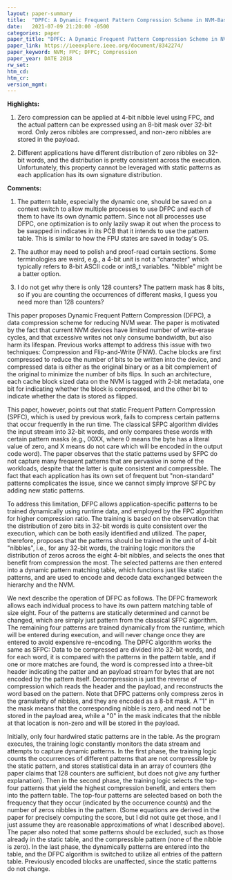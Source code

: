 ```yaml
---
layout: paper-summary
title:  "DPFC: A Dynamic Frequent Pattern Compression Scheme in NVM-Based Main Memory"
date:   2021-07-09 21:20:00 -0500
categories: paper
paper_title: "DPFC: A Dynamic Frequent Pattern Compression Scheme in NVM-Based Main Memory"
paper_link: https://ieeexplore.ieee.org/document/8342274/
paper_keyword: NVM; FPC; DFPC; Compression
paper_year: DATE 2018
rw_set:
htm_cd:
htm_cr:
version_mgmt:
---
```


**Highlights:**

1. Zero compression can be applied at 4-bit nibble level using FPC, and the actual pattern can be expressed using 
   an 8-bit mask over 32-bit word. Only zeros nibbles are compressed, and non-zero nibbles are stored in the payload.

2. Different applications have different distribution of zero nibbles on 32-bit words, and the distribution is 
   pretty consistent across the execution. Unfortunately, this property cannot be leveraged with static patterns
   as each application has its own signature distribution.



**Comments:**

1. The pattern table, especially the dynamic one, should be saved on a context switch to allow multiple processes
   to use DFPC and each of them to have its own dynamic pattern. 
   Since not all processes use DFPC, one optimization is to only lazily swap it out when the process to be swapped in
   indicates in its PCB that it intends to use the pattern table. 
   This is similar to how the FPU states are saved in today's OS.

2. The author may need to polish and proof-read certain sections. Some terminologies are weird, e.g., a 4-bit unit
   is not a "character" which typically refers to 8-bit ASCII code or int8_t variables. 
   "Nibble" might be a batter option.

3. I do not get why there is only 128 counters? The pattern mask has 8 bits, so if you are counting the occurrences
   of different masks, I guess you need more than 128 counters?

This paper proposes Dynamic Frequent Pattern Compression (DFPC), a data compression scheme for reducing NVM wear.
The paper is motivated by the fact that current NVM devices have limited number of write-erase cycles, and that 
excessive writes not only consume bandwidth, but also harm its lifespan.
Previous works attempt to address this issue with two techniques: Compression and Flip-and-Write (FNW).
Cache blocks are first compressed to reduce the number of bits to be written into the device, and compressed data is 
either as the original binary or as a bit complement of the original to minimize the number of bits flips.
In such an architecture, each cache block sized data on the NVM is tagged with 2-bit metadata, one bit for 
indicating whether the block is compressed, and the other bit to indicate whether the data is stored as flipped.

This paper, however, points out that static Frequent Pattern Compression (SPFC), which is used by previous work,
fails to compress certain patterns that occur frequently in the run time. 
The classical SFPC algorithm divides the input stream into 32-bit words, and only compares these words with certain
pattern masks (e.g., 00XX, where 0 means the byte has a literal value of zero, and X means do not care which will be
encoded in the output code word).
The paper observes that the static patterns used by SFPC do not capture many frequent patterns that are pervasive in 
some of the workloads, despite that the latter is quite consistent and compressible.
The fact that each application has its own set of frequent but "non-standard" patterns complicates the issue, since
we cannot simply improve SFPC by adding new static patterns.

To address this limitation, DFPC allows application-specific patterns to be trained dynamically using runtime data,
and employed by the FPC algorithm for higher compression ratio.
The training is based on the observation that the distribution of zero bits in 32-bit words is quite consistent 
over the execution, which can be both easily identified and utilized.
The paper, therefore, proposes that the patterns should be trained in the unit of 4-bit "nibbles", i.e., for any
32-bit words, the training logic monitors the distribution of zeros across the eight 4-bit nibbles, and selects
the ones that benefit from compression the most.
The selected patterns are then entered into a dynamic pattern matching table, which functions just like static patterns,
and are used to encode and decode data exchanged between the hierarchy and the NVM.

We next describe the operation of DFPC as follows. The DFPC framework allows each individual process to have its own
pattern matching table of size eight. Four of the patterns are statically determined and cannot be changed, which 
are simply just pattern from the classical SFPC algorithm. The remaining four patterns are trained dynamically
from the runtime, which will be entered during execution, and will never change once they are entered to avoid
expensive re-encoding.
The DPFC algorithm works the same as SFPC: Data to be compressed are divided into 32-bit words, and for each word,
it is compared with the patterns in the pattern table, and if one or more matches are found, the word is compressed
into a three-bit header indicating the patter and an payload stream for bytes that are not encoded by the pattern
itself. Decompression is just the reverse of compression which reads the header and the payload, and reconstructs the
word based on the pattern.
Note that DFPC patterns only compress zeros in the granularity of nibbles, and they are encoded as a 8-bit mask. 
A "1" in the mask means that the corresponding nibble is zero, and need not be stored in the payload area, while a 
"0" in the mask indicates that the nibble at that location is non-zero and will be stored in the payload.

Initially, only four hardwired static patterns are in the table. As the program executes, the training logic
constantly monitors the data stream and attempts to capture dynamic patterns.
In the first phase, the training logic counts the occurrences of different patterns that are not compressible by
the static pattern, and stores statistical data in an array of counters (the paper claims that 128 counters are 
sufficient, but does not give any further explanation). 
Then in the second phase, the training logic selects the top-four patterns that yield the highest compression
benefit, and enters them into the pattern table. 
The top-four patterns are selected based on both the frequency that they occur (indicated by the occurrence counts)
and the number of zeros nibbles in the pattern. 
(Some equations are derived in the paper for precisely computing the score, but I did not quite get those, and I
just assume they are reasonable approximations of what I described above).
The paper also noted that some patterns should be excluded, such as those already in the static table, and 
the compressible pattern (none of the nibble is zero).
In the last phase, the dynamically patterns are entered into the table, and the DFPC algorithm is switched to 
utilize all entries of the pattern table. 
Previously encoded blocks are unaffected, since the static patterns do not change.

